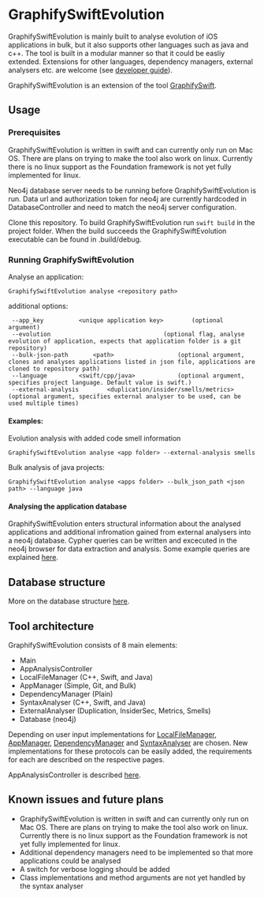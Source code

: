 # GraphifySwiftEvolution
GraphifySwiftEvolution is mainly built to analyse evolution of iOS applications in bulk, but it also supports other languages such as java and c++. The tool is built in a modular manner so that it could be easliy extended. Extensions for other languages, dependency managers, external analysers etc. are welcome (see [developer guide](documentation/developer_guide.md)).

GraphifySwiftEvolution is an extension of the tool [GraphifySwift](https://github.com/kristiinara/GraphifySwift).

## Usage

### Prerequisites

GraphifySwiftEvolution is written in swift and can currently only run on Mac OS. There are plans on trying to make the tool also work on linux. Currently there is no linux support as the Foundation framework is not yet fully implemented for linux. 

Neo4j database server needs to be running before GraphifySwiftEvolution is run. Data url and authorization token for neo4j are currently hardcoded in DatabaseController and need to match the neo4j server configuration. 

Clone this repository. To build GraphifySwiftEvolution run `swift build` in the project folder. When the build succeeds the GraphifySwiftEvolution executable can be found in .build/debug.

### Running GraphifySwiftEvolution

Analyse an application:
      
    GraphifySwiftEvolution analyse <repository path>
    
additional options: 
	
     --app_key			<unique application key>		(optional argument)
     --evolution								(optional flag, analyse evolution of application, expects that application folder is a git repository)
     --bulk-json-path		<path>					(optional argument, clones and analyses applications listed in json file, applications are cloned to repository path)	
     --language			<swift/cpp/java>			(optional argument, specifies project language. Default value is swift.)
     --external-analysis		<duplication/insider/smells/metrics>	(optional argument, specifies external analyser to be used, can be used multiple times)
     

#### Examples: 

Evolution analysis with added code smell information

	GraphifySwiftEvolution analyse <app folder> --external-analysis smells


Bulk analysis of java projects: 

	GraphifySwiftEvolution analyse <apps folder> --bulk_json_path <json path> --language java

#### Analysing the application database

GraphifySwiftEvolution enters structural information about the analysed applications and additional infromation gained from external analysers into a neo4j database. Cypher queries can be written and excecuted in the neo4j browser for data extraction and analysis. Some example queries are explained [here](documentation/example_queries.md).
    
## Database structure

More on the database structure [here](documentation/db_structure.md).

## Tool architecture

GraphifySwiftEvolution consists of 8 main elements: 

* Main
* AppAnalysisController
* LocalFileManager (C++, Swift, and Java)
* AppManager (Simple, Git, and Bulk)
* DependencyManager (Plain)
* SyntaxAnalyser (C++, Swift, and Java)
* ExternalAnalyser (Duplication, InsiderSec, Metrics, Smells)
* Database (neo4j)

Depending on user input implementations for [LocalFileManager](documentation/local_file_manager.md), [AppManager](documentation/documentation/app_manager.md), [DependencyManager](documentation/dependency_manager.md) and [SyntaxAnalyser](documentation/syntax_analyser.md) are chosen. New implementations for these protocols can be easily added, the requirements for each are described on the respective pages. 

AppAnalysisController is described [here](documentation/application_analysis_controller.md). 

## Known issues and future plans

- GraphifySwiftEvolution is written in swift and can currently only run on Mac OS. There are plans on trying to make the tool also work on linux. Currently there is no linux support as the Foundation framework is not yet fully implemented for linux. 
- Additional dependency managers need to be implemented so that more applications could be analysed
- A switch for verbose logging should be added
- Class implementations and method arguments are not yet handled by the syntax analyser
    
